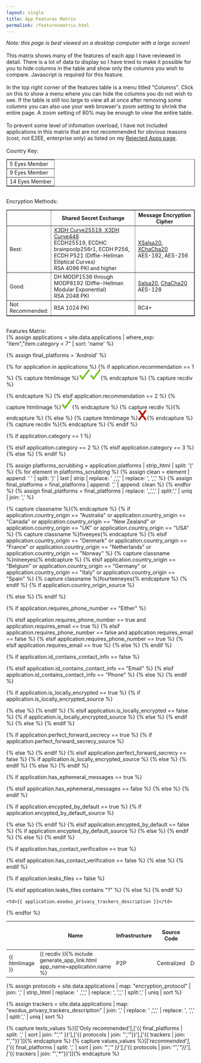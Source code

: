 ```yaml
---
layout: single
title: App Features Matrix
permalink: /featuresmatrix.html
---
```

<em>Note: this page is best viewed on a desktop computer with a large screen!</em><br>
<br>
This matrix shows many of the features of each app I have reviewed in detail.  There is a lot of data to display so I have tried to make it possible for you to hide columns in the table and show only the columns you wish to compare.  Javascript is required for this feature.<br>
<br>
In the top right corner of the features table is a menu titled "Columns".  Click on this to show a menu where you can hide the columns you do not wish to see.  If the table is still too large to view all at once after removing some columns you can also use your web browser's zoom setting to shrink the entire page.  A zoom setting of 80% may be enough to view the entire table.<br>
<br>
To prevent some level of infomation overload, I have not included applications in this matrix that are not recommended for obvious reasons (cost, not E2EE, enterprise only) as listed on my <a href="{% link rejectedapps.md %}">Rejected Apps page</a>.<br>
<br>
Country Key:<br>
<table border="1" cellpadding="5" style="border-collapse: collapse;">
	<tr><td class="fiveeyes">5 Eyes Member</td></tr>
	<tr><td class="nineeyes">9 Eyes Member</td></tr>
	<tr><td class="fourteeneyes">14 Eyes Member</td></tr>
</table>

<br>
Encryption Methods:
<table border="1" cellpadding="3" style="border-collapse: collapse;">
<tr><th></th><th>Shared Secret Exchange</th><th>Message Encryption Cipher</th></tr>
<tr>
<td style="width:15%">Best:</td>
<td style="width:50%">
<a href="https://www.signal.org/docs/specifications/x3dh/">X3DH Curve25519, X3DH Curve448</a><br>
ECDH25519, ECDHC brainpoolp256r1, ECDH P256, ECDH P521 (Diffie-Hellman Elliptical Curves)<br>
RSA 4096 PKI and higher
</td>
<td style="width:35%">
<a href="https://download.libsodium.org/doc/advanced/stream_ciphers/xsalsa20">XSalsa20</a>, <a href="https://download.libsodium.org/doc/advanced/stream_ciphers/xchacha20">XChaCha20</a><br>
AES-192, AES-256
</td>
</tr>

<tr>
<td>Good:</td>
<td>
DH MODP1536 through MODP8192 (Diffie-Hellman Modular Exponential)<br>
RSA 2048 PKI
</td>
<td>
<a href="https://download.libsodium.org/doc/advanced/stream_ciphers/salsa20">Salsa20</a>, <a href="https://download.libsodium.org/doc/advanced/stream_ciphers/chacha20">ChaCha20</a><br>
AES-128
</td>
</tr>

<tr>
<td>Not Recommended:</td>
<td>
RSA 1024 PKI
</td>
<td>RC4+</td>
</tr>
</table>

<br>
Features Matrix:
<br>
{% assign applications = site.data.applications | where_exp: "item","item.category < 7" | sort: 'name' %}
<table id="featurestable" style="border-collapse: collapse;">
<thead><tr>
<th>&nbsp;&nbsp;&nbsp;</th>
<th>Name</th>
<th>Infrastructure</th>
<th>Source Code</th>
<th width="15%">Platforms</th>
<th>Encryption Protocol</th>
<th>Shared Secret Exchange</th>
<th>Message Encryption Cipher</th>
<th>Country of Origin</th>
<th>Requires Phone# or Email</th>
<th>ID contains personal info</th>
<th>Locally Encrypted Data</th>
<th>Uses Perfect Forward Secrecy</th>
<th>Ephemeral Messages</th>
<th>Foolproof (All Messages Encrypted)</th>
<th>Has Contact Verification</th>
<th>Leaks Files</th>
<th>Android Trackers</th>
<th>Business Model</th>
</tr></thead>
<tbody>

{% assign final_platforms = 'Android' %}

{% for application in applications %}
{% if application.recommendation == 1 %}
  {% capture htmlimage %}<img  src="images/checkmark.gif"><img src="images/checkmark.gif">{% endcapture %}
  {% capture recdiv %}<div style="display:none;">recommended</div>{% endcapture %}
{% elsif application.recommendation == 2 %}
  {% capture htmlimage %}<img src="images/checkmark.gif">{% endcapture %}
  {% capture recdiv %}<div style="display:none;">recommended</div>{% endcapture %}
{% else %}
  {% capture htmlimage %}<img src="images/x.gif">{% endcapture %}
  {% capture recdiv %}{% endcapture %}
{% endif %}
<tr>
	<td>{{ htmlimage }}</td>
	<td>{{ recdiv }}{% include generate_app_link.html app_name=application.name %}</td>

{% if application.category == 1 %}
	<td>P2P</td>
{% elsif application.category == 2 %}
	<td>Centralized</td>
{% elsif application.category == 3 %}
	<td>Decentralized</td>
{% else %}
	<td>?</td>
{% endif %}

<td>{{ application.source_type }}</td>

<td>{{ application.platforms }}</td>
{% assign platforms_scrubbing = application.platforms | strip_html | split: '(' %}
{% for element in platforms_scrubbing %}
  {% assign clean = element | append: ' ' | split: ')' | last | strip | replace: ' ,',',' | replace: ', ',',' %}
  {% assign final_platforms = final_platforms | append: ',' | append: clean %}
{% endfor %}
{% assign final_platforms = final_platforms | replace: ',,',',' | split:',' | uniq | join: ',' %}

<td>{{ application.encryption_protocol }}</td>

<td>{{ application.shared_secret_exchange }}</td>

<td>{{ application.message_encryption_cipher }}</td>

{% capture classname %}{% endcapture %}
{% if application.country_origin == "Australia"
	or application.country_origin == "Canada"
	or application.country_origin == "New Zealand"
	or application.country_origin == "UK"
	or application.country_origin == "USA" %}
	{% capture classname %}fiveeyes{% endcapture %}
{% elsif application.country_origin == "Denmark"
	or application.country_origin == "France"
	or application.country_origin == "Netherlands"
	or application.country_origin == "Norway" %}
	{% capture classname %}nineeyes{% endcapture %}
{% elsif application.country_origin == "Belgium"
	or application.country_origin == "Germany"
	or application.country_origin == "Italy"
	or application.country_origin == "Spain" %}
	{% capture classname %}fourteeneyes{% endcapture %}
{% endif %}
{% if application.country_origin_source %}
  <td class="{{ classname }}"><a href="{{ application.country_origin_source }}">{{ application.country_origin }}</a></td>
{% else %}
	<td class="{{ classname }}">{{ application.country_origin }}</td>
{% endif %}

{% if application.requires_phone_number == "Either" %}
	<td class="red">Phone or Email</td>
{% elsif application.requires_phone_number == true and application.requires_email == true %}
	<td class="red">Phone and Email</td>
{% elsif application.requires_phone_number == false and application.requires_email == false %}
	<td class="green">No</td>
{% elsif application.requires_phone_number == true %}
	<td class="red">Phone</td>
{% elsif application.requires_email == true %}
	<td class="red">Email</td>
{% else %}
	<td>{{ application.requires_phone_number }}</td>
{% endif %}

{% if application.id_contains_contact_info == false %}
	<td class="green">No</td>
{% elsif application.id_contains_contact_info == "Email" %}
	<td class="red">Email</td>
{% elsif application.id_contains_contact_info == "Phone" %}
	<td class="red">Phone</td>
{% else %}
	<td>{{ application.id_contains_contact_info }}</td>
{% endif %}

{% if application.is_locally_encrypted == true %}
  {% if application.is_locally_encrypted_source %}
	<td class="green"><a href="{{ application.is_locally_encrypted_source }}">Yes</a></td>
	{% else %}
	<td class="green">Yes</td>
	{% endif %}
{% elsif application.is_locally_encrypted == false %}
  {% if application.is_locally_encrypted_source %}
	<td class="red"><a href="{{ application.is_locally_encrypted_source }}">No</a></td>
	{% else %}
	<td class="red">No</td>
	{% endif %}
{% else %}
	<td>{{ application.is_locally_encrypted }}</td>
{% endif %}

{% if application.perfect_forward_secrecy == true %}
  {% if application.perfect_forward_secrecy_source %}
	<td class="green"><a href="{{ application.perfect_forward_secrecy_source }}">Yes</a></td>
	{% else %}
	<td class="green">Yes</td>
	{% endif %}
{% elsif application.perfect_forward_secrecy == false %}
  {% if application.is_locally_encrypted_source %}
	<td class="red"><a href="{{ application.perfect_forward_secrecy_source }}">No</a></td>
	{% else %}
	<td class="red">No</td>
	{% endif %}
{% else %}
	<td>{{ application.perfect_forward_secrecy }}</td>
{% endif %}

{% if application.has_ephemeral_messages == true %}
	<td class="green">Yes</td>
{% elsif application.has_ephemeral_messages == false %}
	<td class="red">No</td>
{% else %}
	<td>{{ application.has_ephemeral_messages }}</td>
{% endif %}

{% if application.encypted_by_default == true %}
  {% if application.encypted_by_default_source %}
	<td class="green"><a href="{{ application.encypted_by_default_source }}">Yes</a></td>
	{% else %}
	<td class="green">Yes</td>
	{% endif %}
{% elsif application.encypted_by_default == false %}
  {% if application.encypted_by_default_source %}
	<td class="red"><a href="{{ application.encypted_by_default_source }}">No</a></td>
	{% else %}
	<td class="red">No</td>
	{% endif %}
{% else %}
	<td>{{ application.encypted_by_default }}</td>
{% endif %}

{% if application.has_contact_verification == true %}
	<td class="green">Yes</td>
{% elsif application.has_contact_verification == false %}
	<td class="red">No</td>
{% else %}
	<td>{{ application.has_contact_verification }}</td>
{% endif %}

{% if application.leaks_files == false %}
	<td class="green">No</td>
{% elsif application.leaks_files contains "?" %}
	<td>{{ application.leaks_files }}</td>
{% else %}
	<td class="red">{{ application.leaks_files }}</td>
{% endif %}


	<td>{{ application.exodus_privacy_trackers_description }}</td>

  <td>{{ application.business_model }}</td>
</tr>
{% endfor %}
</tbody>
</table>

{% assign protocols = site.data.applications | map: "encryption_protocol" | join: ',' | strip_html | replace: ' ,',',' | replace: ', ',',' | split:',' | uniq | sort %}

{% assign trackers = site.data.applications | map: "exodus_privacy_trackers_description" | join: ',' | replace: ' ,',',' | replace: ', ',',' | split:',' | uniq | sort %}

{% capture texts_values %}[['Only recommended'],['{{ final_platforms | split: ',' | sort | join: "','" }}'],['{{ protocols | join: "','"}}'],['{{ trackers | join: "','"}}']]{% endcapture %}
{% capture values_values %}[['*recommended'],['*{{ final_platforms | split: ',' | sort | join: "','*" }}'],['*{{ protocols | join: "','*"}}'],['*{{ trackers | join: "','*"}}']]{% endcapture %}

<script language="javascript" type="text/javascript"> 
    // http://tablefilter.free.fr 
    var tableFilters = {
      remember_grid_values: true,
      status_bar: true,
      display_all_text: "Show all",
      rows_counter: true,
      mark_active_columns: true,
      btn_reset: true,
      col_0: "none",
      col_1: "select",
      col_2: "checklist",
      col_3: "checklist",
      col_4: "select",
      col_5: "select",
      col_6: "checklist",
      col_7: "checklist",
      col_8: "checklist",
      col_9: "checklist",
      col_10: "checklist",
      col_11: "checklist",
      col_12: "checklist",
      col_13: "checklist",
      col_14: "checklist",
      col_15: "checklist",
      col_16: "checklist",
      col_17: "select",
      custom_slc_options: {
        cols:[1,4,5,17],
        texts: {{ texts_values }},
        values: {{ values_values }},
        sorts: [false,false,false,false]
      },
      help_instructions_html: "Use the filters above each column to filter and limit table data.<hr/>",
      
      /*** Extensions manager ***/
			btn_showHide_cols_text: 'Columns&#9660;',
			showHide_cols_text: 'Hide: ',
			extensions: {
				/*** Columns Visibility Manager extension load ***/
				name:['ColsVisibility'],
				src:['TableFilter/TFExt_ColsVisibility.js'],
				description:['Columns visibility manager'],
				initialize:[function(o){o.SetColsVisibility();}]
			}
    }  
    var tf01 = setFilterGrid("featurestable",1,tableFilters);  
</script>


